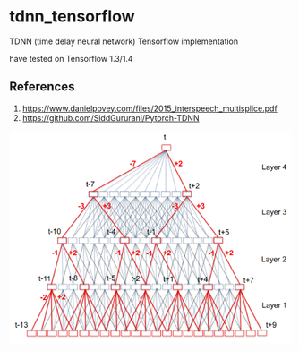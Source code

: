 # tdnn_tensorflow
TDNN (time delay neural network) Tensorflow implementation

have tested on Tensorflow 1.3/1.4

## References

1. https://www.danielpovey.com/files/2015_interspeech_multisplice.pdf
2. https://github.com/SiddGururani/Pytorch-TDNN


![tdnn](tdnn)

